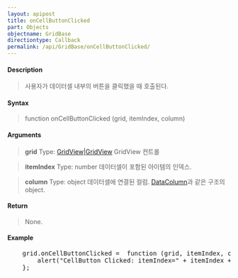 ```yaml
---
layout: apipost
title: onCellButtonClicked
part: Objects
objectname: GridBase
directiontype: Callback
permalink: /api/GridBase/onCellButtonClicked/
---
```



#### Description

> 사용자가 데이터셀 내부의 버튼을 클릭했을 때 호출된다.

#### Syntax

> function onCellButtonClicked (grid, itemIndex, column)

#### Arguments

> **grid**
> Type: [GridView\|GridView](/api/GridBase/)
> GridView 컨트롤

> **itemIndex**
> Type: number
> 데이터셀이 포함된 아이템의 인덱스.

> **column**
> Type: object
> 데이터셀에 연결된 컬럼. [DataColumn](/api/GridBase/)과 같은 구조의 object.

#### Return

> None.

#### Example

<pre class="prettyprint">
    grid.onCellButtonClicked =  function (grid, itemIndex, column) {
        alert("CellButton Clicked: itemIndex=" + itemIndex + ", fieldName=" + column.fieldName);
    };
</pre>

